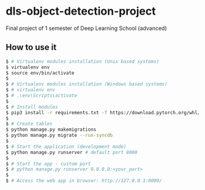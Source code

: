 # dls-object-detection-project
Final project of 1 semester of Deep Learning School (advanced)


## How to use it

```bash
$ # Virtualenv modules installation (Unix based systems)
$ virtualenv env
$ source env/bin/activate
$
$ # Virtualenv modules installation (Windows based systems)
$ # virtualenv env
$ # .\env\Scripts\activate
$
$ # Install modules
$ pip3 install -r requirements.txt -f https://download.pytorch.org/whl/torch_stable.html
$
$ # Create tables
$ python manage.py makemigrations
$ python manage.py migrate --run-syncdb
$
$ # Start the application (development mode)
$ python manage.py runserver # default port 8000
$
$ # Start the app - custom port
$ # python manage.py runserver 0.0.0.0:<your_port>
$
$ # Access the web app in browser: http://127.0.0.1:8000/